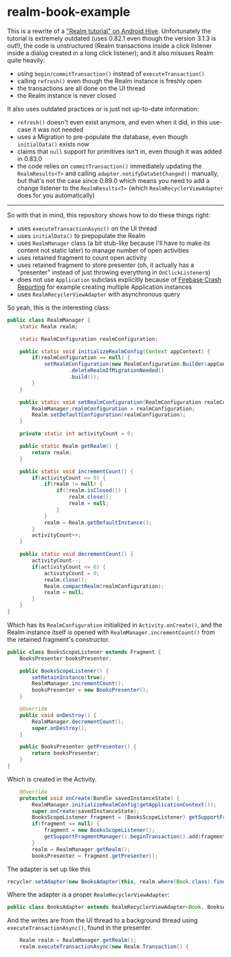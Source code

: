 # realm-book-example
This is a rewrite of a ["Realm tutorial" on Android Hive](http://www.androidhive.info/2016/05/android-working-with-realm-database-replacing-sqlite-core-data). Unfortunately the tutorial is extremely outdated (uses 0.82.1 even though the version 3.1.3 is out!), the code is unstructured (Realm transactions inside a click listener inside a dialog created in a long click listener); and it also misuses Realm quite heavily: 

- using `begin/commitTransaction()` instead of `executeTransaction()`
- calling `refresh()` even though the Realm instance is freshly open
- the transactions are all done on the UI thread
- the Realm instance is never closed

It also uses outdated practices or is just not up-to-date information:

- `refresh()` doesn't even exist anymore, and even when it did, in this use-case it was not needed
- uses a Migration to pre-populate the database, even though `initialData()` exists now
- claims that `null` support for primitives isn't in, even though it was added in 0.83.0
- the code relies on `commitTransaction()` immediately updating the `RealmResults<T>` and calling `adapter.notifyDataSetChanged()` manually, but that's not the case since 0.89.0 which means you need to add a change listener to the `RealmResults<T>` (which `RealmRecyclerViewAdapter` does for you automatically)

------------------------------

So with that in mind, this repository shows how to do these things right:

- uses `executeTransactionAsync()` on the UI thread
- uses `initialData()` to prepopulate the Realm
- uses `RealmManager` class (a bit stub-like because I'll have to make its content not static later) to manage number of open activities
- uses retained fragment to count open activity
- uses retained fragment to store presenter (oh, it actually has a "presenter" instead of just throwing everything in `OnClickListener`s)
- does not use `Application` subclass explicitly because of [Firebase Crash Reporting](https://firebase.google.com/docs/crash/android) for example creating multiple Application instances
- uses `RealmRecyclerViewAdapter` with asynchronous query

So yeah, this is the interesting class:

``` java
public class RealmManager {
    static Realm realm;

    static RealmConfiguration realmConfiguration;

    public static void initializeRealmConfig(Context appContext) {
        if(realmConfiguration == null) {
            setRealmConfiguration(new RealmConfiguration.Builder(appContext).initialData(new RealmInitialData())
                    .deleteRealmIfMigrationNeeded()
                    .build());
        }
    }

    public static void setRealmConfiguration(RealmConfiguration realmConfiguration) {
        RealmManager.realmConfiguration = realmConfiguration;
        Realm.setDefaultConfiguration(realmConfiguration);
    }

    private static int activityCount = 0;

    public static Realm getRealm() {
        return realm;
    }

    public static void incrementCount() {
        if(activityCount == 0) {
            if(realm != null) {
                if(!realm.isClosed()) {
                    realm.close();
                    realm = null;
                }
            }
            realm = Realm.getDefaultInstance();
        }
        activityCount++;
    }

    public static void decrementCount() {
        activityCount--;
        if(activityCount <= 0) {
            activityCount = 0;
            realm.close();
            Realm.compactRealm(realmConfiguration);
            realm = null;
        }
    }
}
```

Which has its `RealmConfiguration` initialized in `Activity.onCreate()`, and the Realm instance itself is opened with `RealmManager.incrementCount()` from the retained fragment's constructor.

``` java
public class BooksScopeListener extends Fragment {
    BooksPresenter booksPresenter;

    public BooksScopeListener() {
        setRetainInstance(true);
        RealmManager.incrementCount();
        booksPresenter = new BooksPresenter();
    }

    @Override
    public void onDestroy() {
        RealmManager.decrementCount();
        super.onDestroy();
    }

    public BooksPresenter getPresenter() {
        return booksPresenter;
    }
}
```

Which is created in the Activity.

``` java
    @Override
    protected void onCreate(Bundle savedInstanceState) {
        RealmManager.initializeRealmConfig(getApplicationContext());
        super.onCreate(savedInstanceState);
        BooksScopeListener fragment = (BooksScopeListener) getSupportFragmentManager().findFragmentByTag("SCOPE_LISTENER");
        if(fragment == null) {
            fragment = new BooksScopeListener();
            getSupportFragmentManager().beginTransaction().add(fragment, "SCOPE_LISTENER").commit();
        }
        realm = RealmManager.getRealm();
        booksPresenter = fragment.getPresenter();
```

The adapter is set up like this

``` java
recycler.setAdapter(new BooksAdapter(this, realm.where(Book.class).findAllAsync(), booksPresenter));
```
        
Where the adapter is a proper `RealmRecyclerViewAdapter`:

``` java
public class BooksAdapter extends RealmRecyclerViewAdapter<Book, BooksAdapter.BookViewHolder> {
```
        
And the writes are from the UI thread to a background thread using `executeTransactionAsync()`, found in the presenter.

``` java
    Realm realm = RealmManager.getRealm();
    realm.executeTransactionAsync(new Realm.Transaction() {
```
